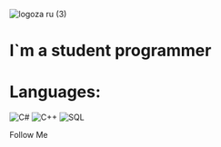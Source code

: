 ![logoza ru (3)](https://user-images.githubusercontent.com/107112651/208922419-3a8955f0-e340-4547-a758-c34ca6866700.png)


# I`m a student programmer

# Languages:

![C#](https://img.shields.io/badge/-C#-f7ebf9?style=for-the-badge&logo=C&logoColor=6296CC)
![C++](https://img.shields.io/badge/-C++-f7ebf9?style=for-the-badge&logo=C%2b%2b&logoColor=6296CC)
![SQL](https://img.shields.io/badge/-SQL-f7ebf9?style=for-the-badge&logo=SQLite&logoColor=2e93d3)


Follow Me

